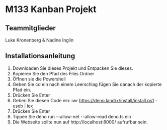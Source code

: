 # M133 Kanban Projekt

## Teammitglieder
Luke Kronenberg & Nadine Inglin

## Installationsanleitung
1. Downloaden Sie dieses Projekt und Entpacken Sie dieses. 
2. Kopieren Sie den Pfad des Files Ordner
3. Öffnen sie die Powershell
4. Geben Sie cd ein nach einem Leerschlag fügen Sie danach der kopierte Pfad ein. 
5. Drücken Sie Enter 
6. Geben Sie diesen Code ein: iwr https://deno.land/x/install/install.ps1 -useb | iex
7. Drücken Sie Enter
8. Tippen Sie deno run --allow-net --allow-read deno.ts ein 
9. Die Webseite sollte nun auf http://localhost:8000/ aufrufbar sein.


